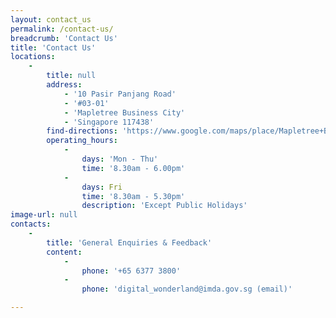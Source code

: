 ```yaml
---
layout: contact_us
permalink: /contact-us/
breadcrumb: 'Contact Us'
title: 'Contact Us'
locations:
    -
        title: null
        address:
            - '10 Pasir Panjang Road'
            - '#03-01'
            - 'Mapletree Business City'
            - 'Singapore 117438'
        find-directions: 'https://www.google.com/maps/place/Mapletree+Business+City/@1.2742257,103.7977634,17z/data=!4m8!1m2!2m1!1s10+Pasir+Panjang+Road+%2310-01+Mapletree+Business+City+Singapore+117438!3m4!1s0x31da1bc1c1bb8d11:0xe0eb605f8b2ff167!8m2!3d1.2741967!4d103.7999602'
        operating_hours:
            -
                days: 'Mon - Thu'
                time: '8.30am - 6.00pm'
            -
                days: Fri
                time: '8.30am - 5.30pm'
                description: 'Except Public Holidays'
image-url: null
contacts:
    -
        title: 'General Enquiries & Feedback'
        content:
            -
                phone: '+65 6377 3800'
            -
                phone: 'digital_wonderland@imda.gov.sg (email)'

---
```



